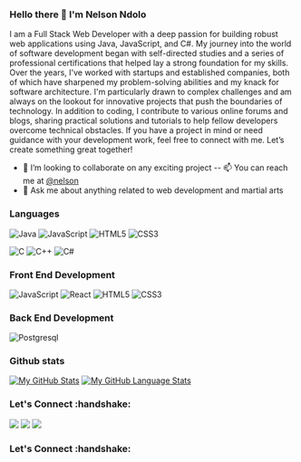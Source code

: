 ### Hello there 👋 I'm Nelson Ndolo

I am a Full Stack Web Developer with a deep passion for building robust web applications using Java, JavaScript, and C#. My journey into the world of software development began with self-directed studies and a series of professional certifications that helped lay a strong foundation for my skills. Over the years, I've worked with startups and established companies, both of which have sharpened my problem-solving abilities and my knack for software architecture. I'm particularly drawn to complex challenges and am always on the lookout for innovative projects that push the boundaries of technology. In addition to coding, I contribute to various online forums and blogs, sharing practical solutions and tutorials to help fellow developers overcome technical obstacles. If you have a project in mind or need guidance with your development work, feel free to connect with me. Let’s create something great together!

- 👯 I’m looking to collaborate on any exciting project
-- 📫 You can reach me at [@nelson](https://www.linkedin.com/in/nelson-ndolo/)
- 💬 Ask me about anything related to web development and martial arts

### Languages
![Java](https://icongr.am/devicon/java-original.svg?size=50&color=currentColor)
![JavaScript](https://icongr.am/devicon/javascript-original.svg?size=50&color=currentColor)
![HTML5](https://icongr.am/devicon/html5-original.svg?size=50&color=currentColor)
![CSS3](https://icongr.am/devicon/css3-original.svg?size=50&color=currentColor)

![C](https://icongr.am/devicon/c-original.svg?size=50&color=currentColor)
![C++](https://icongr.am/devicon/cplusplus-original.svg?size=50&color=currentColor)
![C#](https://icongr.am/devicon/csharp-original.svg?size=50&color=currentColor)

### Front End Development
![JavaScript](https://icongr.am/devicon/javascript-original.svg?size=50&color=currentColor)
![React](https://icongr.am/devicon/react-original.svg?size=50&color=currentColor)
![HTML5](https://icongr.am/devicon/html5-original.svg?size=50&color=currentColor)
![CSS3](https://icongr.am/devicon/css3-original.svg?size=50&color=currentColor)


### Back End Development
![Postgresql](https://icongr.am/devicon/postgresql-original.svg?size=50&color=currentColor)



### Github stats
[![My GitHub Stats](https://github-readme-stats.vercel.app/api/?username=Nelsonmakena&count_private=true&theme=tokyonight&showicons=true)]()
[![My GitHub Language Stats](https://github-readme-stats.vercel.app/api/top-langs/?username=Nelsonmakena&langs_count=5&theme=tokyonight)]()

<h3 align="left">Let's Connect :handshake:</h3>
<div align="left">
<a target="_blank" href="[https://www.linkedin.com/in/nelson-ndolo/](https://www.linkedin.com/in/nelson-ndolo-1a0037249/)"><img src="https://img.shields.io/badge/-LinkedIn-0077b5?style=for-the-badge&logo=LinkedIn&logoColor=white"></img></a> 
<a target="_blank" href="mailto:nelsonmakena@outlook.com"><img src="https://img.shields.io/badge/-Gmail-D14836?style=for-the-badge&logo=Gmail&logoColor=white"></img></a> 
<a target="_blank" href="https://twitter.com/nelsonndolo1"><img src="https://img.shields.io/badge/-Twitter-1DA1F2?style=for-the-badge&logo=Twitter&logoColor=white"></img></a>

<h3 align="left">Let's Connect :handshake:</h3>
<div align="left">

<div/>
